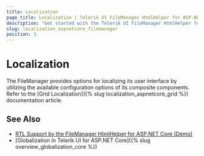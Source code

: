```yaml
---
title: Localization
page_title: Localization | Telerik UI FileManager HtmlHelper for ASP.NET Core
description: "Get started with the Telerik UI FileManager HtmlHelper for ASP.NET Core and translate its toolbar, menu, command, filter, header, and pager text messages for different culture locales."
slug: localization_aspnetcore_filemanager
position: 3
---
```


# Localization

The FileManager provides options for localizing its user interface by utilizing the available configuration options of its composite components. Refer to the [Grid Localization]({% slug localization_aspnetcore_grid %}) documentation article.



## See Also

* [RTL Support by the FileManager HtmlHelper for ASP.NET Core (Demo)](https://demos.telerik.com/aspnet-core/filemanager/right-to-left-support)
* [Globalization in Telerik UI for ASP.NET Core]({% slug overview_globalization_core %})
